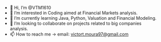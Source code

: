 - 👋 Hi, I’m @VTM1610
- 👀 I’m interested in Coding aimed at Financial Markets analysis.
- 🌱 I’m currently learning Java, Python, Valuation and Financial Modeling.
- 💞️ I’m looking to collaborate on projects related to big companies analysis.
- 📫 How to reach me -> email: victort.moura97@gmail.com

<!---
VTM1610/VTM1610 is a ✨ special ✨ repository because its `README.md` (this file) appears on your GitHub profile.
You can click the Preview link to take a look at your changes.
--->
